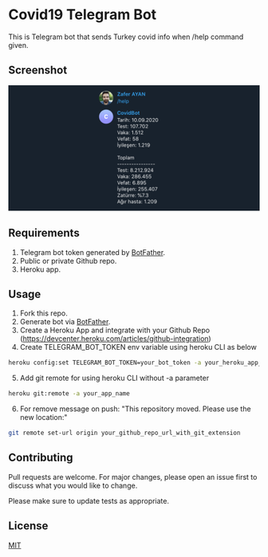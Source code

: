# Covid19 Telegram Bot

This is Telegram bot that sends Turkey covid info when /help command given.

## Screenshot

![Sent from twilio account screenshot](./art/screenshot.png)

## Requirements

1. Telegram bot token generated by [BotFather](https://t.me/botfather).
2. Public or private Github repo.
3. Heroku app.

## Usage

1. Fork this repo.
2. Generate bot via [BotFather](https://t.me/botfather).
3. Create a Heroku App and integrate with your Github Repo (https://devcenter.heroku.com/articles/github-integration)
4. Create TELEGRAM_BOT_TOKEN env variable using heroku CLI as below

```bash
heroku config:set TELEGRAM_BOT_TOKEN=your_bot_token -a your_heroku_app_name
```

5. Add git remote for using heroku CLI without -a parameter

```bash
heroku git:remote -a your_app_name
```

6. For remove message on push: "This repository moved. Please use the new location:"
```bash
git remote set-url origin your_github_repo_url_with_git_extension
```

## Contributing

Pull requests are welcome. For major changes, please open an issue first to discuss what you would like to change.

Please make sure to update tests as appropriate.

## License

[MIT](https://choosealicense.com/licenses/mit/)
